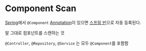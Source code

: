 # Component Scan
[Spring](WEB/Spring/Feature_Of_Spring/Spring.md)에서 `@Component` [Annotation](Annotation)이 있으면 [스프링 빈](Spring_Bean)으로 자동 등록된다.

말 그대로 컴포넌트를 스캔하는 것

`@Controller`, `@Repository`, `@Service` 는 모두 `@Component`를 포함함